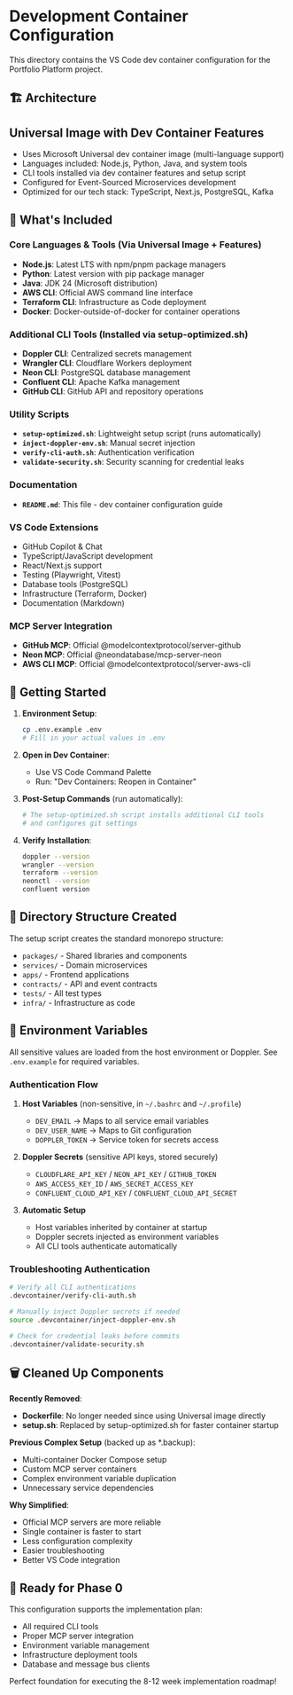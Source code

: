 # Development Container Configuration

This directory contains the VS Code dev container configuration for the Portfolio Platform project.

## 🏗️ Architecture

## Universal Image with Dev Container Features

- Uses Microsoft Universal dev container image (multi-language support)
- Languages included: Node.js, Python, Java, and system tools
- CLI tools installed via dev container features and setup script
- Configured for Event-Sourced Microservices development
- Optimized for our tech stack: TypeScript, Next.js, PostgreSQL, Kafka

## 🔧 What's Included

### Core Languages & Tools (Via Universal Image + Features)

- **Node.js**: Latest LTS with npm/pnpm package managers
- **Python**: Latest version with pip package manager
- **Java**: JDK 24 (Microsoft distribution)
- **AWS CLI**: Official AWS command line interface
- **Terraform CLI**: Infrastructure as Code deployment
- **Docker**: Docker-outside-of-docker for container operations

### Additional CLI Tools (Installed via setup-optimized.sh)

- **Doppler CLI**: Centralized secrets management
- **Wrangler CLI**: Cloudflare Workers deployment
- **Neon CLI**: PostgreSQL database management  
- **Confluent CLI**: Apache Kafka management
- **GitHub CLI**: GitHub API and repository operations

### Utility Scripts

- **`setup-optimized.sh`**: Lightweight setup script (runs automatically)
- **`inject-doppler-env.sh`**: Manual secret injection
- **`verify-cli-auth.sh`**: Authentication verification
- **`validate-security.sh`**: Security scanning for credential leaks

### Documentation

- **`README.md`**: This file - dev container configuration guide

### VS Code Extensions

- GitHub Copilot & Chat
- TypeScript/JavaScript development
- React/Next.js support
- Testing (Playwright, Vitest)
- Database tools (PostgreSQL)
- Infrastructure (Terraform, Docker)
- Documentation (Markdown)

### MCP Server Integration

- **GitHub MCP**: Official @modelcontextprotocol/server-github
- **Neon MCP**: Official @neondatabase/mcp-server-neon
- **AWS CLI MCP**: Official @modelcontextprotocol/server-aws-cli

## 🚀 Getting Started

1. **Environment Setup**:

   ```bash
   cp .env.example .env
   # Fill in your actual values in .env
   ```

2. **Open in Dev Container**:
   - Use VS Code Command Palette
   - Run: "Dev Containers: Reopen in Container"

3. **Post-Setup Commands** (run automatically):

   ```bash
   # The setup-optimized.sh script installs additional CLI tools
   # and configures git settings
   ```

4. **Verify Installation**:

   ```bash
   doppler --version
   wrangler --version
   terraform --version
   neonctl --version
   confluent version
   ```

## 📁 Directory Structure Created

The setup script creates the standard monorepo structure:

- `packages/` - Shared libraries and components
- `services/` - Domain microservices
- `apps/` - Frontend applications
- `contracts/` - API and event contracts
- `tests/` - All test types
- `infra/` - Infrastructure as code

## 🔐 Environment Variables

All sensitive values are loaded from the host environment or Doppler.
See `.env.example` for required variables.

### Authentication Flow

1. **Host Variables** (non-sensitive, in `~/.bashrc` and `~/.profile`)
   - `DEV_EMAIL` → Maps to all service email variables
   - `DEV_USER_NAME` → Maps to Git configuration
   - `DOPPLER_TOKEN` → Service token for secrets access

2. **Doppler Secrets** (sensitive API keys, stored securely)
   - `CLOUDFLARE_API_KEY` / `NEON_API_KEY` / `GITHUB_TOKEN`
   - `AWS_ACCESS_KEY_ID` / `AWS_SECRET_ACCESS_KEY`
   - `CONFLUENT_CLOUD_API_KEY` / `CONFLUENT_CLOUD_API_SECRET`

3. **Automatic Setup**
   - Host variables inherited by container at startup
   - Doppler secrets injected as environment variables
   - All CLI tools authenticate automatically

### Troubleshooting Authentication

```bash
# Verify all CLI authentications
.devcontainer/verify-cli-auth.sh

# Manually inject Doppler secrets if needed
source .devcontainer/inject-doppler-env.sh

# Check for credential leaks before commits
.devcontainer/validate-security.sh
```

## 🗑️ Cleaned Up Components

**Recently Removed**:

- **Dockerfile**: No longer needed since using Universal image directly
- **setup.sh**: Replaced by setup-optimized.sh for faster container startup

**Previous Complex Setup** (backed up as *.backup):

- Multi-container Docker Compose setup
- Custom MCP server containers
- Complex environment variable duplication
- Unnecessary service dependencies

**Why Simplified**:

- Official MCP servers are more reliable
- Single container is faster to start
- Less configuration complexity
- Easier troubleshooting
- Better VS Code integration

## 🎯 Ready for Phase 0

This configuration supports the implementation plan:

- All required CLI tools
- Proper MCP server integration  
- Environment variable management
- Infrastructure deployment tools
- Database and message bus clients

Perfect foundation for executing the 8-12 week implementation roadmap!
